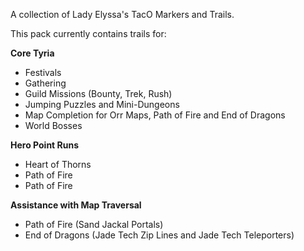 A collection of Lady Elyssa's TacO Markers and Trails.

This pack currently contains trails for:

<b>Core Tyria</b>
* Festivals
* Gathering
* Guild Missions (Bounty, Trek, Rush)
* Jumping Puzzles and Mini-Dungeons
* Map Completion for Orr Maps, Path of Fire and End of Dragons
* World Bosses

<b>Hero Point Runs</b>
* Heart of Thorns
* Path of Fire
* Path of Fire

<b>Assistance with Map Traversal</b>
* Path of Fire (Sand Jackal Portals)
* End of Dragons (Jade Tech Zip Lines and Jade Tech Teleporters)

